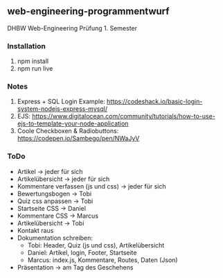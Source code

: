 ## web-engineering-programmentwurf

DHBW Web-Engineering Prüfung 1. Semester

### Installation

1. npm install
2. npm run live


### Notes

1. Express + SQL Login Example: https://codeshack.io/basic-login-system-nodejs-express-mysql/
2. EJS: https://www.digitalocean.com/community/tutorials/how-to-use-ejs-to-template-your-node-application
3. Coole Checkboxen & Radiobuttons: https://codepen.io/Sambego/pen/NWaJyV

### ToDo

- Artikel -> jeder für sich
- Artikelübersicht -> jeder für sich
- Kommentare verfassen (js und css) -> jeder für sich
- Bewertungsbogen -> Tobi
- Quiz css anpassen -> Tobi
- Startseite CSS -> Daniel
- Kommentare CSS -> Marcus
- Artikelübersicht -> Tobi
- Kontakt raus
- Dokumentation schreiben:
    - Tobi: Header, Quiz (js und css), Artikelübersicht
    - Daniel: Artikel, login, Footer, Startseite
    - Marcus: index.js, Kommentare, Routes, Daten (Json)
- Präsentation -> am Tag des Geschehens